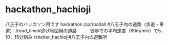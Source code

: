 # hackathon_hachioji
八王子のハッカソン用です
hackathon.zip/roadall #八王子内の道路（歩道・車道）
 /road_time#逃げ地図用の道路　　　徒歩での平均速度（80m/min）で5，10，15分刻み
 /shelter_hachioji#八王子内の避難所
             
